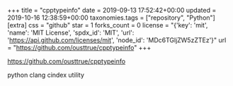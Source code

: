 +++
title = "cpptypeinfo"
date = 2019-09-13 17:52:42+00:00
updated = 2019-10-16 12:38:59+00:00
taxonomies.tags = ["repository", "Python"]
[extra]
css = "github"
star = 1
forks_count = 0
license = "{'key': 'mit', 'name': 'MIT License', 'spdx_id': 'MIT', 'url': 'https://api.github.com/licenses/mit', 'node_id': 'MDc6TGljZW5zZTEz'}"
url = "https://github.com/ousttrue/cpptypeinfo"
+++

<https://github.com/ousttrue/cpptypeinfo>

python clang cindex utility
